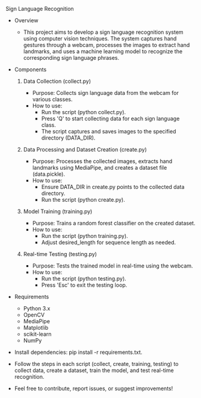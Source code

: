 Sign Language Recognition 
* Overview
    * This project aims to develop a sign language recognition system using computer vision techniques. The system captures hand gestures through a webcam, processes the images to extract hand landmarks, and uses a machine learning model to recognize the corresponding sign language phrases.

* Components
    1. Data Collection (collect.py)
       * Purpose: Collects sign language data from the webcam for various classes.
       * How to use:
           * Run the script (python collect.py).
           * Press 'Q' to start collecting data for each sign language class.
           * The script captures and saves images to the specified directory (DATA_DIR).


    2. Data Processing and Dataset Creation (create.py)
        * Purpose: Processes the collected images, extracts hand landmarks using MediaPipe, and creates a dataset file (data.pickle).
        * How to use:
            * Ensure DATA_DIR in create.py points to the collected data directory.
            * Run the script (python create.py).
    3. Model Training (training.py)
        * Purpose: Trains a random forest classifier on the created dataset.
        * How to use:
          * Run the script (python training.py).
          * Adjust desired_length for sequence length as needed.
    4. Real-time Testing (testing.py)
        * Purpose: Tests the trained model in real-time using the webcam.
        * How to use:
            * Run the script (python testing.py).
            * Press 'Esc' to exit the testing loop.
* Requirements
    * Python 3.x
    * OpenCV
    * MediaPipe
    * Matplotlib
    * scikit-learn
    * NumPy
* Install dependencies: pip install -r requirements.txt.
* Follow the steps in each script (collect, create, training, testing) to collect data, create a dataset, train the model, and test real-time recognition.
* Feel free to contribute, report issues, or suggest improvements!
